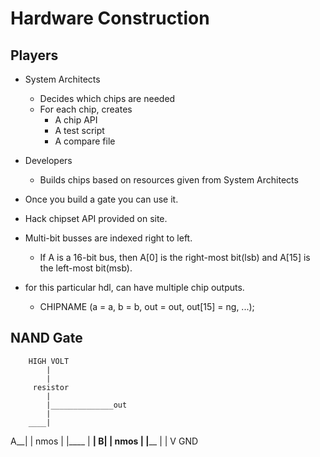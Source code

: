 # Hardware Construction

## Players

+ System Architects
    + Decides which chips are needed
    + For each chip, creates
        + A chip API
        + A test script
        + A compare file
+ Developers
    + Builds chips based on resources given from System Architects

+ Once you build a gate you can use it.
+ Hack chipset API provided on site.
+ Multi-bit busses are indexed right to left.
    + If A is a 16-bit bus, then A[0] is the right-most bit(lsb) and A[15] is the left-most bit(msb).
+ for this particular hdl, can have multiple chip outputs.
    + CHIPNAME (a = a, b = b, out = out, out[15] = ng, ...);

## NAND Gate

        HIGH VOLT
            |
            |
         resistor
            |
            |______________out
            |
        ____|
 A__|  | nmos
    |  |____
            |
        ____|
 B__|  | nmos
    |  |____
            |
            |
            V
           GND